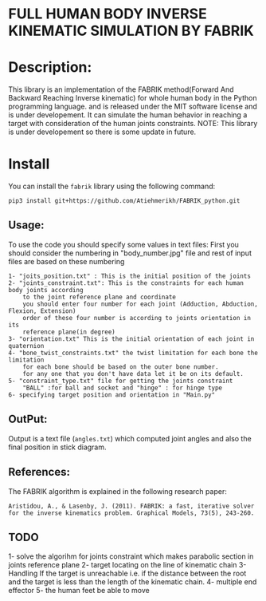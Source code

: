 
# FULL HUMAN BODY INVERSE KINEMATIC SIMULATION BY FABRIK 

# Description:

This library is an implementation of the FABRIK method(Forward And Backward Reaching Inverse kinematic) 
for whole human body in the Python programming language. and is released under the MIT software license 
and is under developement. It can simulate the human behavior in reaching a target with consideration of 
the human joints constraints.
NOTE: This library is under developement so there is some update in future.

# Install 
You can install the `fabrik` library using the following command:

	pip3 install git+https://github.com/Atiehmerikh/FABRIK_python.git
## Usage:
	
To use the code you should specify some values in text files:
First you should consider the numbering in "body_number.jpg" file and rest of input files
are based on these numbering

	1- "joits_position.txt" : This is the initial position of the joints
	2- "joints_constraint.txt": This is the constraints for each human body joints according
		to the joint reference plane and coordinate
		you should enter four number for each joint (Adduction, Abduction, Flexion, Extension)
		order of these four number is according to joints orientation in its 
		reference plane(in degree)
	3- "orientation.txt" This is the initial orientation of each joint in quaternion
	4- "bone_twist_constraints.txt" the twist limitation for each bone the limitation
		for each bone should be based on the outer bone number. 
		for any one that you don't have data let it be on its default.
	5- "constraint_type.txt" file for getting the joints constraint 
		"BALL" :for ball and socket and "hinge" : for hinge type
	6- specifying target position and orientation in "Main.py"

## OutPut:

Output is a text file (`angles.txt`) which computed joint angles and also the final position in stick diagram.

## References:

The FABRIK algorithm is explained in the following research paper:

	Aristidou, A., & Lasenby, J. (2011). FABRIK: a fast, iterative solver for the inverse kinematics problem. Graphical Models, 73(5), 243-260.

## TODO

  1- solve the algorihm for joints constraint which makes parabolic section in joints reference plane
  2- target locating on the line of kinematic chain
  3- Handling If the target is unreachable i.e. if the distance between the root and the target is less than the length of the kinematic chain.
  4- multiple end effector
  5- the human feet be able to move
	

